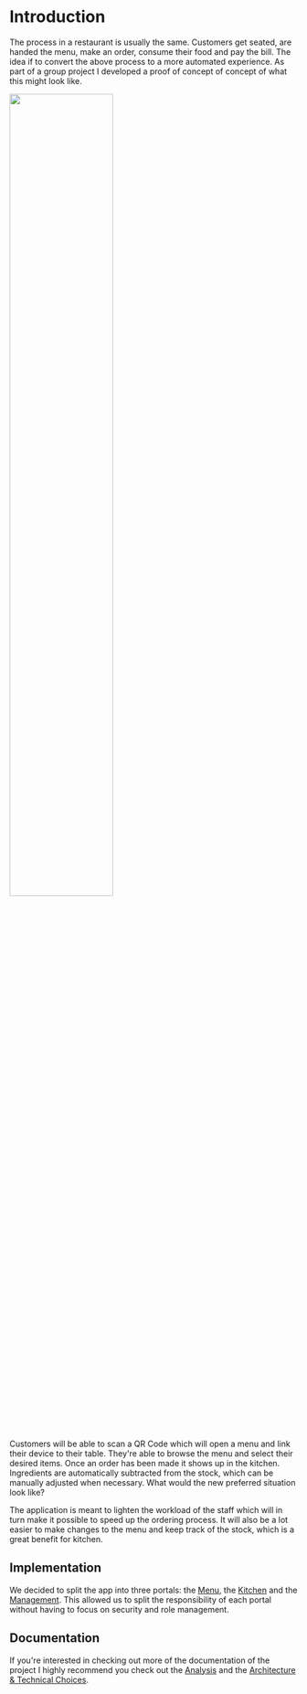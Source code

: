 # Introduction
The process in a restaurant is usually the same. Customers get seated, are handed the menu, make an order, consume their food and pay the bill. The idea if to convert the above process to a more automated experience. As part of a group project I developed a proof of concept of concept of what this might look like. 

<img src="https://i.imgur.com/bNulF0D.gif" width=60%>

Customers will be able to scan a QR Code which will open a menu and link their device to their table. They're able to browse the menu and select their desired items. Once an order has been made it shows up in the kitchen. Ingredients are automatically subtracted from the stock, which can be manually adjusted when necessary. 
What would the new preferred situation look like?

The application is meant to lighten the workload of the staff which will in turn make it possible to speed up the ordering process. It will also be a lot easier to make changes to the menu and keep track of the stock, which is a great benefit for kitchen. 

## Implementation
We decided to split the app into three portals: the [Menu](https://github.com/milankoster/Mediaan-Digital-Menu/tree/master/Menu%20View), the [Kitchen](https://github.com/Desoxyr/Mediaan-Digital-Menu/tree/master/Kitchen%20View) and the [Management](https://github.com/Desoxyr/Mediaan-Digital-Menu/tree/master/Management%20View). This allowed us to split the responsibility of each portal without having to focus on security and role management.

## Documentation

If you're interested in checking out more of the documentation of the project I highly recommend you check out the [Analysis](https://github.com/Desoxyr/Mediaan-Digital-Menu/blob/master/Analysis.md) and the [Architecture & Technical Choices](https://github.com/Desoxyr/Mediaan-Digital-Menu/blob/master/Architecture%20%26%20Technical%20Choices.md).
